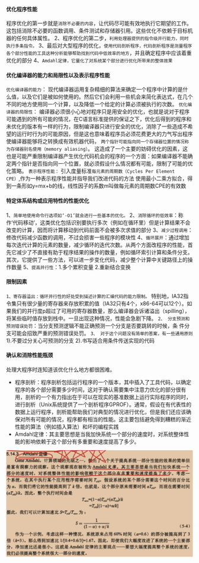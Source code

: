 #### 优化程序性能
程序优化的第一步就是`消除不必要的内容`，让代码尽可能有效地执行它期望的工作。这包括消除不必要的函数调用、条件测试和存储器引用。这些优化不依赖于目标机器的任何具体属性。
2、程序优化的第二步，`利用处理器提供的指令级并行能力，同时执行多条指令。`
3、最后对大型程序的优化，`使用代码剖析程序，代码剖析程序是测量程序各个部分性能的工具这种分析能够帮助找到代码中低效率的地方`，并且确定程序中应该着重优化的部分
4、`Amdahl定律，它量化了对系统某个部分进行优化所带来的整体效果`

#### 优化编译器的能力和局限性以及表示程序性能
`优化编译器的能力`：
现代编译器运用复杂精细的算法来确定一个程序中计算的是什么值，以及它们是被如何使用的。然后它们会利用一些机会来简化表达式，在几个不同的地方使用同一个计算，以及降低一个给定的计算必须被执行的次数。
`优化编译器的局限性`：
编译器必须很小心地对程序只是用安全的优化，也就是说对于程序可能遇到的所有可能的情况，在C语言标准提供的保证之下，优化后得到的程序和未优化的版本有一样的行为，限制编译器只进行安全的优化，消除了一些造成不希望的运行时行为的可能原因，但是这也意味着程序员必须花费更大的力气写出程序使编译器能够将之转换成有效机器代码，
`两个指针可能指向同一个存储器位置的情况称为存储器别名使用（memory aliasing）`。
这造成了一个主要的妨碍优化的因素，这也是可能严重限制编译器产生优化代码机会的程序的一个方面：如果编译器不能确定两个指针是否指向同一个位置，就必须假设什么情况都有可能，限制了可能的优化策略。
`表示程序性能：`
引入度量标准`每元素的周期数（Cycles Per Element  CPE）`,作为一种表示程序性能并指导我们改进代码的方法
使用最小二乘方拟合，得到一条形如y=mx+b的线，线性因子的系数m叫做每元素的周期数CPE的有效数

#### 特定体系结构或应用特性的性能优化
 1、`简单地使用命令行选项如‘-O1’就会进行一些基本的优化。`
 2、`消除循环的低效率`：称作‘代码移动’，这类优化包括识别要执行多次（例如在循环里）但是计算结果不会改变的计算，因而将计算移动到代码前面不会被多次求值的部分
 3、`减少过程调用`：修改代码减少函数的调用，不过会损害一些程序的模块性
 4、`循环展开`：通过增加每次迭代计算的元素的数量，减少循环的迭代次数。从两个方面改程序的性能，首先它减少了不直接有助于程序结果的操作的数量，例如循环索引计算和条件分支。其次，它提供了一些方法，可以进一步变化代码，减少整个计算中关键路径上的操作数量
 5、`提高并行性`：1.多个累积变量 2.重新结合变换


#### 限制因素
`1、寄存器溢出：循环并行性的好处受到描述计算的汇编代码的能力限制。`
      特别地，IA32指令集只有很少量的寄存器来存放积累的值（IA32只有4个，x86-64可以12个）。如果我们的并行度p超过了可用的寄存器数量，那么编译器会诉诸溢出（spilling），将某些临时值存放到栈中。一旦出现这种情况，性能会急剧下降。
`2、 分支预测和预测错误处罚`：当分支预测逻辑不能正确预测一个分支是否要跳转的时候，条 件分支可能会招致严重的预测错误处罚。
`3、 对于这个问题没有简单的答案，有一些通用原则`
   1).不要过分关心可预测的分支
   2).书写适合用条件传送实现的代码


#### 确认和消除性能瓶颈
处理大程序时连知道该优化什么地方都很困难。
* 程序剖析：程序剖析包括运行程序的一个版本，其中插入了工具代码，以确定程序的各个部分需要多少时间，这对于确认需要集中注意力优化的部分很有用，剖析的一个有力指出在于可以在现实的基准数据上运行实际程序的同时，进行剖析（Unix系统提供了一个剖析程序GPROF）。通常，假设在有代表性的数据上运行程序，剖析能帮助我们对典型的情况进行优化，但是我们还应该确保对所有可能的情况，程序都有相当的性能。这主要包括避免得到糟糕的渐近性能的算法（例如插入算法）和坏的编程实践
* Amdahl定律：其主要思想是当我加快系统一个部分的速度时，对系统整体性能的影响依赖于这个部分有多重要和速度提高了多少。
<img src='./image/2c.png'>
